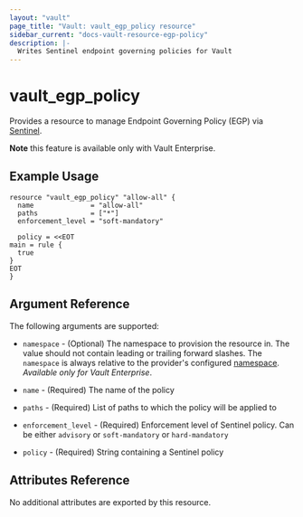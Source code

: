 ```yaml
---
layout: "vault"
page_title: "Vault: vault_egp_policy resource"
sidebar_current: "docs-vault-resource-egp-policy"
description: |-
  Writes Sentinel endpoint governing policies for Vault
---
```


# vault\_egp\_policy

Provides a resource to manage Endpoint Governing Policy (EGP) via [Sentinel](https://www.vaultproject.io/docs/enterprise/sentinel/index.html).

**Note** this feature is available only with Vault Enterprise.


## Example Usage

```hcl
resource "vault_egp_policy" "allow-all" {
  name              = "allow-all"
  paths             = ["*"]
  enforcement_level = "soft-mandatory"

  policy = <<EOT
main = rule {
  true
}
EOT
}
```

## Argument Reference

The following arguments are supported:

* `namespace` - (Optional) The namespace to provision the resource in.
  The value should not contain leading or trailing forward slashes.
  The `namespace` is always relative to the provider's configured [namespace](../index.html#namespace).
   *Available only for Vault Enterprise*.

* `name` - (Required) The name of the policy

* `paths` - (Required) List of paths to which the policy will be applied to

* `enforcement_level` - (Required) Enforcement level of Sentinel policy. Can be either `advisory` or `soft-mandatory` or `hard-mandatory`

* `policy` - (Required) String containing a Sentinel policy

## Attributes Reference

No additional attributes are exported by this resource.
